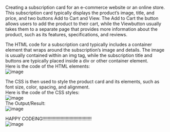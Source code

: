 Creating a subscription card for an e-commerce website or an online store.
This subscription card typically displays the product’s image, title, and price, and two buttons Add to Cart and View. The Add to Cart the button allows users to add the product to their cart, while the Viewbutton usually takes them to a separate page that provides more information about the product, such as its features, specifications, and reviews.

The HTML code for a subscription card typically includes a container element that wraps around the subscription’s image and details. The image is usually contained within an img tag, while the subscription title and buttons are typically placed inside a div or other container element.<br>
Here is the code of the HTML elements:<br>
![image](https://github.com/SavvyChic42/Simple-subscription-card-design-HTML-CSS/assets/151141927/212c593e-5bd2-4ac0-8b60-17f932d8208e)<br>

The CSS is then used to style the product card and its elements, such as font size, color, spacing, and alignment.<br>
Here is the code of the CSS styles:<br>
![image](https://github.com/SavvyChic42/Simple-subscription-card-design-HTML-CSS/assets/151141927/2525dc87-36af-4665-a779-910ad7bebd24)<br>
The Output/Result: <br>
![image](https://github.com/SavvyChic42/Simple-subscription-card-design-HTML-CSS/assets/151141927/7a4f1636-75d8-432c-9ff9-5363252c5809)<br>

HAPPY CODEING!!!!!!!!!!!!!!!!!!!!!!!!!!!!!!!!!!!!!!<br>
![image](https://github.com/SavvyChic42/Simple-subscription-card-design-HTML-CSS/assets/151141927/025a45ef-91f6-46ec-a6bc-34fcc783d091)





